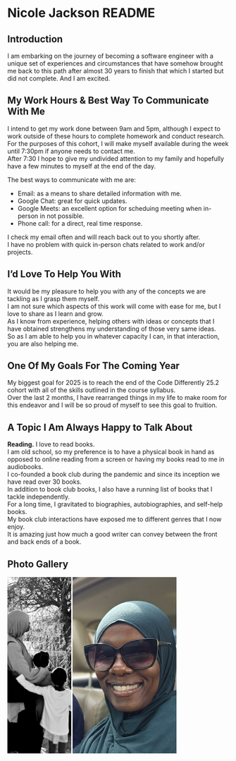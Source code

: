 
# Nicole Jackson README

## Introduction

I am embarking on the  journey of becoming a software engineer with a unique set of experiences and circumstances that have somehow brought me back to this path after almost 30 years to finish that which I started but did not complete.  And I am excited. 

## My Work Hours & Best Way To Communicate With Me
I intend to get my work done between 9am and 5pm, although I expect to work outside of these hours to complete homework and conduct research. 
For the purposes of this cohort, I will make myself available during the week until 7:30pm if anyone needs to contact me.  
After 7:30 I hope to give my undivided attention to my family and hopefully have a few minutes to myself at the end of the day.

The best ways to communicate with me are:
* Email: as a means to share detailed information with me.  
* Google Chat: great for quick updates. 
* Google Meets: an excellent option for scheduing meeting when in-person in not possible.
* Phone call: for a direct, real time response.

I check my email often and will reach back out to you shortly after.  
I have no problem with quick in-person chats related to work and/or projects.

## I’d Love To Help You With

It would be my pleasure to help you with any of the concepts we are tackling as I grasp them myself.  
I am not sure which aspects of this work will come with ease for me, but I love to share as I learn and grow.  
As I know from experience, helping others with ideas or concepts that I have obtained strengthens my understanding of those very same ideas.  
So as I am able to help you in whatever capacity I can, in that interaction, you are also helping me.

## One Of My Goals For The Coming Year

My biggest goal for 2025 is to reach the end of the Code Differently 25.2 cohort with all of the skills outlined in the course syllabus.  
Over the last 2 months, I have rearranged things in my life to make room for this endeavor and I will be so proud of myself to see this goal to fruition.

## A Topic I Am Always Happy to Talk About

**Reading.** I love to read books.  
I am old school, so my preference is to have a physical book in hand as opposed to online reading from a screen or having my books read to me in audiobooks.  
I co-founded a book club during the pandemic and since its inception we have read over 30 books.  
In addition to book club books, I also have a running list of books that I tackle independently.  
For a long time, I gravitated to biographies, autobiographies, and self-help books.  
My book club interactions have exposed me to different genres that I now enjoy.  
It is amazing just how much a good writer can convey between the front and back ends of a book.

## Photo Gallery

<img src="images/picture1.jpg" height=400/>
<img src="images/picture2.jpg" height=400/>